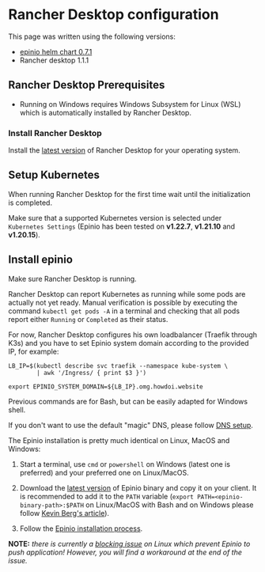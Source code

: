 # Rancher Desktop configuration

This page was written using the following versions:
* [epinio helm chart 0.7.1](https://github.com/epinio/helm-charts/releases/tag/epinio-0.7.1)
* Rancher desktop 1.1.1
## Rancher Desktop Prerequisites

* Running on Windows requires Windows Subsystem for Linux (WSL) which is automatically installed by Rancher Desktop.

### Install Rancher Desktop

Install the [latest version](https://github.com/rancher-sandbox/rancher-desktop/releases) of Rancher Desktop for your operating system.

## Setup Kubernetes

When running Rancher Desktop for the first time wait until the initialization is completed.

Make sure that a supported Kubernetes version is selected under `Kubernetes Settings` (Epinio has been tested on **v1.22.7**, **v1.21.10** and **v1.20.15**).

## Install epinio

Make sure Rancher Desktop is running.

Rancher Desktop can report Kubernetes as running while some pods are actually not yet ready.
Manual verification is possible by executing the command `kubectl get pods -A` in a terminal and checking that all pods report either `Running` or `Completed` as their status.

For now, Rancher Desktop configures his own loadbalancer (Traefik through K3s) and you have to set Epinio system domain according to the provided IP, for example:
```
LB_IP=$(kubectl describe svc traefik --namespace kube-system \
        | awk '/Ingress/ { print $3 }')

export EPINIO_SYSTEM_DOMAIN=${LB_IP}.omg.howdoi.website
```
Previous commands are for Bash, but can be easily adapted for Windows shell.

If you don't want to use the default "magic" DNS, please follow [DNS setup](dns_setup.md).

The Epinio installation is pretty much identical on Linux, MacOS and Windows:
1. Start a terminal, use `cmd` or `powershell` on Windows (latest one is preferred) and your preferred one on Linux/MacOS.

2. Download the [latest version](https://github.com/epinio/epinio/releases) of Epinio binary and copy it on your client. It is recommended to add it to the `PATH` variable (`export PATH=<epinio-binary-path>:$PATH` on Linux/MacOS with Bash and on Windows please follow [Kevin Berg's article](https://medium.com/@kevinmarkvi/how-to-add-executables-to-your-path-in-windows-5ffa4ce61a53)).

3. Follow the [Epinio installation process](../installation/installation.md).

**NOTE:** *there is currently a [blocking issue](https://github.com/rancher-sandbox/rancher-desktop/issues/576) on Linux which prevent Epinio to push application!*
*However, you will find a workaround at the end of the issue.*
